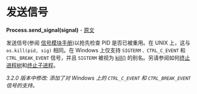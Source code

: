 # 发送信号

**Process.send_signal(signal)** - [原文](https://psutil.readthedocs.io/en/latest/#psutil.Process.send_signal) <a name="Process.send_signal" ></a>

发送信号(参阅 [信号模块手册][信号模块手册])以抢先检查 PID 是否已被重用。在 UNIX 上，这与 `os.kill(pid, sig)` 相同。在 Windows 上仅支持 `SIGTERM` `、CTRL_C_EVENT` 和 `CTRL_BREAK_EVENT` 信号，并且 `SIGTERM` 被视为 [kill()](#Process.kill) 的别名。另请参阅如何[终止进程树](#kill-process-tree)和[终止子进程](#kill-child-process)。

[信号模块手册]: https://docs.python.org//library/signal.html "signal module"

*3.2.0 版本中修改: 添加了对 Windows 上的 `CTRL_C_EVENT` 和 `CTRL_BREAK_EVENT` 信号的支持。*